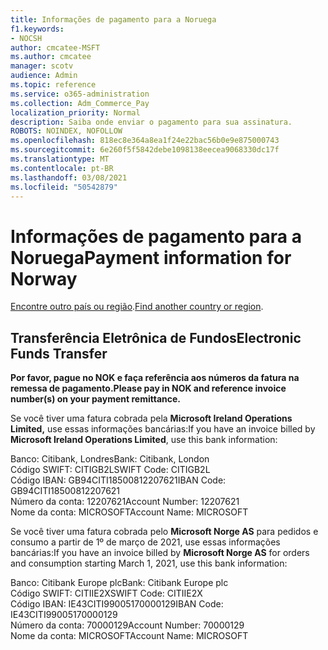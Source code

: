 ```yaml
---
title: Informações de pagamento para a Noruega
f1.keywords:
- NOCSH
author: cmcatee-MSFT
ms.author: cmcatee
manager: scotv
audience: Admin
ms.topic: reference
ms.service: o365-administration
ms.collection: Adm_Commerce_Pay
localization_priority: Normal
description: Saiba onde enviar o pagamento para sua assinatura.
ROBOTS: NOINDEX, NOFOLLOW
ms.openlocfilehash: 818ec8e364a8ea1f24e22bac56b0e9e875000743
ms.sourcegitcommit: 6e260f5f5842debe1098138eecea9068330dc17f
ms.translationtype: MT
ms.contentlocale: pt-BR
ms.lasthandoff: 03/08/2021
ms.locfileid: "50542879"
---
```

# <a name="payment-information-for-norway"></a><span data-ttu-id="d1520-103">Informações de pagamento para a Noruega</span><span class="sxs-lookup"><span data-stu-id="d1520-103">Payment information for Norway</span></span>

<span data-ttu-id="d1520-104">[Encontre outro país ou região](../billing-and-payments/pay-for-your-subscription.md).</span><span class="sxs-lookup"><span data-stu-id="d1520-104">[Find another country or region](../billing-and-payments/pay-for-your-subscription.md).</span></span>

## <a name="electronic-funds-transfer"></a><span data-ttu-id="d1520-105">Transferência Eletrônica de Fundos</span><span class="sxs-lookup"><span data-stu-id="d1520-105">Electronic Funds Transfer</span></span>

<span data-ttu-id="d1520-106">**Por favor, pague no NOK e faça referência aos números da fatura na remessa de pagamento.**</span><span class="sxs-lookup"><span data-stu-id="d1520-106">**Please pay in NOK and reference invoice number(s) on your payment remittance.**</span></span>

<span data-ttu-id="d1520-107">Se você tiver uma fatura cobrada pela **Microsoft Ireland Operations Limited,** use essas informações bancárias:</span><span class="sxs-lookup"><span data-stu-id="d1520-107">If you have an invoice billed by **Microsoft Ireland Operations Limited**, use this bank information:</span></span>

<span data-ttu-id="d1520-108">Banco: Citibank, Londres</span><span class="sxs-lookup"><span data-stu-id="d1520-108">Bank: Citibank, London</span></span>\
<span data-ttu-id="d1520-109">Código SWIFT: CITIGB2L</span><span class="sxs-lookup"><span data-stu-id="d1520-109">SWIFT Code: CITIGB2L</span></span>\
<span data-ttu-id="d1520-110">Código IBAN: GB94CITI18500812207621</span><span class="sxs-lookup"><span data-stu-id="d1520-110">IBAN Code: GB94CITI18500812207621</span></span>\
<span data-ttu-id="d1520-111">Número da conta: 12207621</span><span class="sxs-lookup"><span data-stu-id="d1520-111">Account Number: 12207621</span></span>\
<span data-ttu-id="d1520-112">Nome da conta: MICROSOFT</span><span class="sxs-lookup"><span data-stu-id="d1520-112">Account Name: MICROSOFT</span></span>

<span data-ttu-id="d1520-113">Se você tiver uma fatura cobrada pelo **Microsoft Norge AS** para pedidos e consumo a partir de 1º de março de 2021, use essas informações bancárias:</span><span class="sxs-lookup"><span data-stu-id="d1520-113">If you have an invoice billed by **Microsoft Norge AS** for orders and consumption starting March 1, 2021, use this bank information:</span></span>

<span data-ttu-id="d1520-114">Banco: Citibank Europe plc</span><span class="sxs-lookup"><span data-stu-id="d1520-114">Bank: Citibank Europe plc</span></span>\
<span data-ttu-id="d1520-115">Código SWIFT: CITIIE2X</span><span class="sxs-lookup"><span data-stu-id="d1520-115">SWIFT Code: CITIIE2X</span></span>\
<span data-ttu-id="d1520-116">Código IBAN: IE43CITI99005170000129</span><span class="sxs-lookup"><span data-stu-id="d1520-116">IBAN Code: IE43CITI99005170000129</span></span>\
<span data-ttu-id="d1520-117">Número da conta: 70000129</span><span class="sxs-lookup"><span data-stu-id="d1520-117">Account Number: 70000129</span></span>\
<span data-ttu-id="d1520-118">Nome da conta: MICROSOFT</span><span class="sxs-lookup"><span data-stu-id="d1520-118">Account Name: MICROSOFT</span></span>